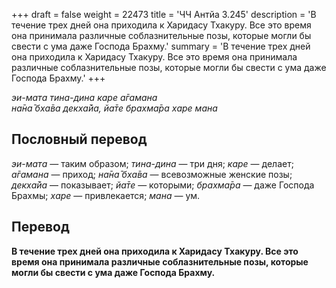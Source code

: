 +++
draft = false
weight = 22473
title = 'ЧЧ Антйа 3.245'
description = 'В течение трех дней она приходила к Харидасу Тхакуру. Все это время она принимала различные соблазнительные позы, которые могли бы свести с ума даже Господа Брахму.'
summary = 'В течение трех дней она приходила к Харидасу Тхакуру. Все это время она принимала различные соблазнительные позы, которые могли бы свести с ума даже Господа Брахму.'
+++

_эи-мата тина-дина каре а̄гамана  
на̄на̄ бха̄ва декха̄йа, йа̄те брахма̄ра харе мана_

## Пословный перевод

_эи_\-_мата_ — таким образом; _тина_\-_дина_ — три дня; _каре_ — делает; _а̄гамана_ — приход; _на̄на̄_ _бха̄ва_ — всевозможные женские позы; _декха̄йа_ — показывает; _йа̄те_ — которыми; _брахма̄ра_ — даже Господа Брахмы; _харе_ — привлекается; _мана_ — ум.

## Перевод

**В течение трех дней она приходила к Харидасу Тхакуру. Все это время она принимала различные соблазнительные позы, которые могли бы свести с ума даже Господа Брахму.**

